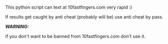 This python script can text at 10fastfingers.com very rapid :)

If results get caught by anti cheat (probably will be) use anti cheat by pass.

***WARNING:***

if you don't want to be banned from 10fastfingers.com don't use it.
